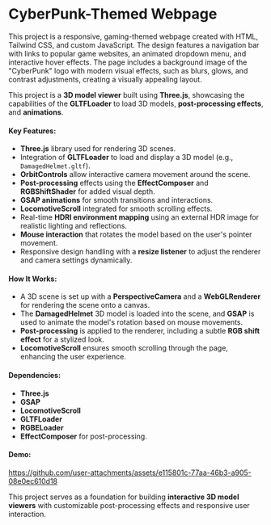 # CyberPunk-Themed Webpage
This project is a responsive, gaming-themed webpage created with HTML, Tailwind CSS, and custom JavaScript. The design features a navigation bar with links to popular game websites, an animated dropdown menu, and interactive hover effects. The page includes a background image of the "CyberPunk" logo with modern visual effects, such as blurs, glows, and contrast adjustments, creating a visually appealing layout.

This project is a **3D model viewer** built using **Three.js**, showcasing the capabilities of the **GLTFLoader** to load 3D models, **post-processing effects**, and **animations**.

#### Key Features:
- **Three.js** library used for rendering 3D scenes.
- Integration of **GLTFLoader** to load and display a 3D model (e.g., `DamagedHelmet.gltf`).
- **OrbitControls** allow interactive camera movement around the scene.
- **Post-processing** effects using the **EffectComposer** and **RGBShiftShader** for added visual depth.
- **GSAP animations** for smooth transitions and interactions.
- **LocomotiveScroll** integrated for smooth scrolling effects.
- Real-time **HDRI environment mapping** using an external HDR image for realistic lighting and reflections.
- **Mouse interaction** that rotates the model based on the user's pointer movement.
- Responsive design handling with a **resize listener** to adjust the renderer and camera settings dynamically.

#### How It Works:
- A 3D scene is set up with a **PerspectiveCamera** and a **WebGLRenderer** for rendering the scene onto a canvas.
- The **DamagedHelmet** 3D model is loaded into the scene, and **GSAP** is used to animate the model's rotation based on mouse movements.
- **Post-processing** is applied to the renderer, including a subtle **RGB shift effect** for a stylized look.
- **LocomotiveScroll** ensures smooth scrolling through the page, enhancing the user experience.

#### Dependencies:
- **Three.js**
- **GSAP**
- **LocomotiveScroll**
- **GLTFLoader**
- **RGBELoader**
- **EffectComposer** for post-processing.

#### Demo: 



https://github.com/user-attachments/assets/e115801c-77aa-46b3-a905-08e0ec610d18



This project serves as a foundation for building **interactive 3D model viewers** with customizable post-processing effects and responsive user interaction.
